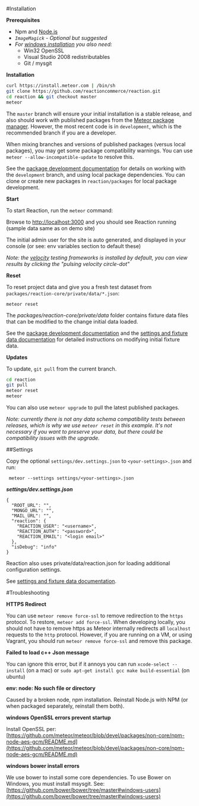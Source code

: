 #Installation

**Prerequisites**
- Npm and [Node.js](http://nodejs.org/)
- _`ImageMagick` - Optional but suggested_
- _For [windows installation](https://github.com/reactioncommerce/reaction/issues/363) you also need:_
  - Win32 OpenSSL
  - Visual Studio 2008 redistributables
  - Git / mysgit

**Installation**

```bash
curl https://install.meteor.com | /bin/sh
git clone https://github.com/reactioncommerce/reaction.git
cd reaction && git checkout master
meteor
```

The `master` branch will ensure your initial installation is a stable release, and also should work with published packages from the [Meteor package manager](https://atmospherejs.com/). However, the most recent code is in `development`, which is the recommended branch if you are a developer.

When mixing branches and versions of published packages (versus local packages), you may get some package compatibility warnings. You can use `meteor --allow-incompatible-update` to resolve this.

See the [package development documentation](https://github.com/reactioncommerce/reaction-core/blob/master/docs/packages.md) for details on working with the `development` branch, and using local package dependencies. You can clone or create new packages in `reaction/packages` for local package development.

**Start**

To start Reaction, run the `meteor` command:

Browse to [http://localhost:3000](http://localhost:3000) and you should see Reaction running (sample data same as on demo site)

The initial admin user for the site is auto generated, and displayed in your console (or see: env variables section to default these)

_Note: the [velocity](http://velocity.meteor.com/) testing frameworks is installed by default, you can view results by clicking the "pulsing velocity circle-dot"_

**Reset**

To reset project data and give you a fresh test dataset from `packages/reaction-core/private/data/*.json`:

```
meteor reset
```

The  _packages/reaction-core/private/data_ folder contains fixture data  files that can be modified to the change initial data loaded.

See the [package development documentation](https://github.com/reactioncommerce/reaction-core/blob/master/docs/packages.md)  and the [settings and fixture data documentation](https://github.com/reactioncommerce/reaction-core/blob/master/docs/fixtures.md) for detailed instructions on modifying initial fixture data.

**Updates**

To update, `git pull` from the current branch.

```bash
cd reaction
git pull
meteor reset
meteor
```

You can also use `meteor upgrade` to pull the latest published packages.

_Note: currently there is not any data schema compatibility tests between releases, which is why we use `meteor reset` in this example. It's not necessary if you want to preserve your data, but there could be compatibility issues with the upgrade._

##Settings

Copy the optional `settings/dev.settings.json` to `<your-settings>.json` and run:

```
 meteor --settings settings/<your-settings>.json
```

**_settings/dev.settings.json_**

```
{
  "ROOT_URL": "",
  "MONGO_URL": "",
  "MAIL_URL": "",
  "reaction": {
    "REACTION_USER": "<username>",
    "REACTION_AUTH": "<password>",
    "REACTION_EMAIL": "<login email>"
  },
  "isDebug": "info"
}
```

Reaction also uses private/data/reaction.json for loading additional configuration settings.

See [settings and fixture data documentation](https://github.com/reactioncommerce/reaction-core/blob/master/docs/deploying.md).

#Troubleshooting

**HTTPS Redirect**

You can use `meteor remove force-ssl` to remove redirection to the `https` protocol.  To restore, `meteor add force-ssl`.  When developing locally, you should not have to remove https as Meteor internally redirects all `localhost` requests to the `http` protocol. However, if you are running on a VM, or using Vagrant, you should run `meteor remove force-ssl` and remove this package.

**Failed to load c++ Json message**

You can ignore this error, but if it annoys you can run `xcode-select --install` (on a mac) or `sudo apt-get install gcc make build-essential` (on ubuntu)

**env: node: No such file or directory**

Caused by a broken node, npm installation. Reinstall Node.js with NPM (or when packaged separately, reinstall them both).

**windows OpenSSL errors prevent startup**

Install OpenSSL per: [https://github.com/meteor/meteor/blob/devel/packages/non-core/npm-node-aes-gcm/README.md](https://github.com/meteor/meteor/blob/devel/packages/non-core/npm-node-aes-gcm/README.md)

**windows bower install errors**

We use bower to install some core dependencies. To use Bower on Windows, you must install msysgit. See: [https://github.com/bower/bower/tree/master#windows-users](https://github.com/bower/bower/tree/master#windows-users)
